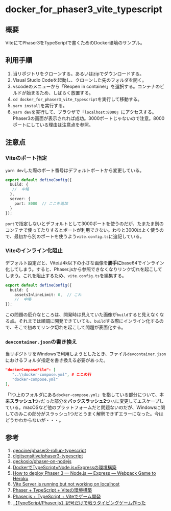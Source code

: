 # docker_for_phaser3_vite_typescript

## 概要

ViteにてPhaser3をTypeScriptで書くためのDocker環境のサンプル。

## 利用手順

1. 当リポジトリをクローンする。あるいはzipでダウンロードする。
2. Visual Studio Codeを起動し、クローンした先のフォルダを開く。
3. vscodeのメニューから「Reopen in container」を選択する。コンテナのビルドが始まるため、しばらく放置する。
4. `cd docker_for_phaser3_vite_typescript`を実行して移動する。
5. `yarn install`を実行する。
6. `yarn dev`を実行して、ブラウザで「`localhost:8000`」にアクセスする。Phaser3の画面が表示されれば成功。3000ポートじゃないので注意。8000ポートにしている理由は注意点を参照。

## 注意点

### Viteのポート指定

`yarn dev`した際のポート番号はデフォルトポートから変更している。

```typescript
export default defineConfig({
  build: {
   //  中略
  },
  server: {
    port: 8000  // ここを追加
  }
});

```

`port`で指定しないとデフォルトとして3000ポートを使うのだが、たまたま別のコンテナで使ってたりするとポートが利用できない。わりと3000はよく使うので、最初から別のポートを使うよう`vite.config.ts`に追記している。

### Viteのインライン化阻止

デフォルト設定だと、Viteは4k以下の小さな画像を**勝手に**base64でインライン化してしまう。すると、Phaser.jsから参照できなくなりリンク切れを起こしてしまう。これを阻止するため、`vite.config.ts`を編集する。

```typescript
export default defineConfig({
  build: {
    assetsInlineLimit: 0,  // これ
    //  中略
});

```

この問題の厄介なところは、開発時は見えていた画像が`build`すると見えなくなる点。それまでは順調に開発できていても、`build`する際にインライン化するので、そこで初めてリンク切れを起こして問題が表面化する。

### `devcontainer.json`の書き換え

当リポジトリをWindowsで利用しようとしたとき、ファイル`devcontainer.json`におけるフォルダ指定を書き換える必要があった。

```json
"dockerComposeFile": [
   "..\\docker-compose.yml", # ここの行
   "docker-compose.yml"
],
```

「1つ上のフォルダにある`docker-compose.yml`」を指している部分について、本来**スラッシュ1つ**`/`だった部分を**バックスラッシュ2つ**`\\`に変更してエスケープしている。macOSなど他のプラットフォームだと問題ないのだが、Windowsに関してのみこの部分がスラッシュ1つだとうまく解釈できずエラーになった。今はどうかわからないが・・・。

## 参考

1. [geocine/phaser3-rollup-typescript](https://github.com/geocine/phaser3-rollup-typescript)
1. [digitsensitive/phaser3-typescript](https://github.com/digitsensitive/phaser3-typescript)
1. [geckosio/phaser-on-nodejs](https://github.com/geckosio/phaser-on-nodejs)
2. [DockerでTypeScript×Node.js×Expressの環境構築](https://qiita.com/tanakaPH/items/84aedaad8c0f5958a5f0)
3. [How to deploy Phaser 3 — Node.js — Express — Webpack Game to Heroku](https://medium.com/@diegoreyes1212/how-to-deploy-phaser-3-node-js-express-webpack-game-to-heroku-tutorial-8a813f31502c)
4. [Vite Server is running but not working on localhost](https://stackoverflow.com/questions/70694187/vite-server-is-running-but-not-working-on-localhost)
1. [Phaser + TypeScript + Viteの環境構築](https://qiita.com/Button501/items/0a2290d297f9876dc271)
1. [Phaser.js + TypeScript + Viteでゲーム開発](https://dev.classmethod.jp/articles/phaser-js-typescript-vite/)
2. [【TypeScript/Phaser.js】記号だけで戦うタイピングゲーム作った](https://qiita.com/umaxyon/items/0826ab5eb5b369e1f5e3)

